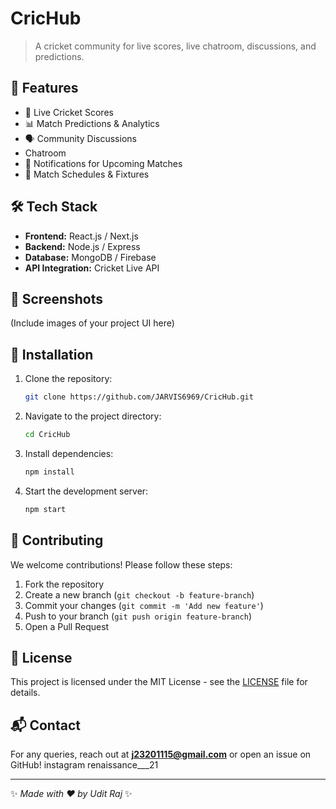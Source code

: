 # CricHub

> A cricket community for live scores, live chatroom, discussions, and predictions.

## 🚀 Features
- 🏏 Live Cricket Scores
- 📊 Match Predictions & Analytics 
- 🗣 Community Discussions 
- Chatroom 
- 🔔 Notifications for Upcoming Matches
- 📅 Match Schedules & Fixtures

## 🛠 Tech Stack 
- **Frontend:** React.js / Next.js
- **Backend:** Node.js / Express
- **Database:** MongoDB / Firebase  
- **API Integration:** Cricket Live API
  
## 📸 Screenshots
(Include images of your project UI here)

## 🔧 Installation
1. Clone the repository:
   ```sh
   git clone https://github.com/JARVIS6969/CricHub.git
   ```
2. Navigate to the project directory:
   ```sh
   cd CricHub
   ```
3. Install dependencies:
   ```sh
   npm install
   ```
4. Start the development server:
   ```sh
   npm start
   ```

## 🤝 Contributing
We welcome contributions! Please follow these steps: 
1. Fork the repository 
2. Create a new branch (`git checkout -b feature-branch`)
3. Commit your changes (`git commit -m 'Add new feature'`)
4. Push to your branch (`git push origin feature-branch`)
5. Open a Pull Request 

## 📜 License
This project is licensed under the MIT License - see the [LICENSE](./license) file for details.

## 📬 Contact
For any queries, reach out at **j23201115@gmail.com** or open an issue on GitHub!
instagram renaissance___21

---

✨ _Made with ❤️ by Udit Raj_ ✨

